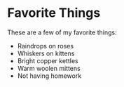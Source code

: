 # Favorite Things

These are a few of my favorite things:

- Raindrops on roses
- Whiskers on kittens
- Bright copper kettles
- Warm woolen mittens
- Not having homework
